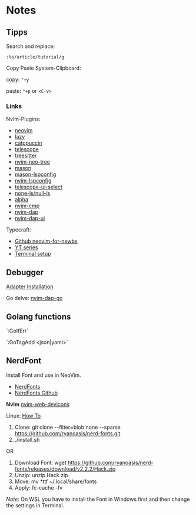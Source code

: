 # Notes

## Tipps

Search and replace:

`:%s/article/tutorial/g`



Copy Paste System-Clipboard:

copy: `"+y`

paste: `"+p` or `<C-v>`




### Links

Nvim-Plugins:

- [neovim](https://github.com/neovim/neovim)
- [lazy](https://github.com/folke/lazy.nvim)
- [catppuccin](https://github.com/catppuccin/nvim)
- [telescope](https://github.com/nvim-telescope/telescope.nvim)
- [treesitter](https://github.com/nvim-treesitter/nvim-treesitter)
- [nvim-neo-tree](https://github.com/nvim-neo-tree/neo-tree.nvim)
- [mason](https://github.com/williamboman/mason.nvim)
- [mason-lspconfig](https://github.com/williamboman/mason-lspconfig.nvim)
- [nvim-lspconfig](https://github.com/neovim/nvim-lspconfig)
- [telescope-ui-select](https://github.com/nvim-telescope/telescope-ui-select.nvim)
- [none-ls/null-ls](https://github.com/nvimtools/none-ls.nvim)
- [alpha](https://github.com/goolord/alpha-nvim)
- [nvim-cmp](https://github.com/hrsh7th/nvim-cmp)
- [nvim-dap](https://github.com/mfussenegger/nvim-dap)
- [nvim-dap-ui](https://github.com/rcarriga/nvim-dap-ui)



Typecraft:

- [Github neovim-for-newbs](https://github.com/cpow/neovim-for-newbs)
- [YT series](https://www.youtube.com/watch?v=4zyZ3sw_ulc)
- [Terminal setup](https://www.youtube.com/watch?v=wNQpDWLs4To)



## Debugger

[Adapter Installation](https://github.com/mfussenegger/nvim-dap/wiki/Debug-Adapter-installation)

Go delve:
[nvim-dap-go](https://github.com/leoluz/nvim-dap-go)




## Golang functions

´:GoIfErr´

´:GoTagAdd <json|yaml>´




## NerdFont

Install Font and use in NeoVim.


- [NerdFonts](https://www.nerdfonts.com)
- [NerdFonts Github](https://github.com/ryanoasis/nerd-fonts)

**Nvim**
[nvim-web-devicons](https://github.com/nvim-tree/nvim-web-devicons)


Linux:
[How To](https://www.geekbits.io/how-to-install-nerd-fonts-on-linux/)

1. Clone: git clone --filter=blob:none --sparse https://github.com/ryanoasis/nerd-fonts.git
2. ./install.sh <FontName>

OR

1. Download Font: wget https://github.com/ryanoasis/nerd-fonts/releases/download/v2.2.2/Hack.zip
2. Unzip: unzip Hack.zip
3. Move: mv *ttf ~/.local/share/fonts
4. Apply: fc-cache -fv



*Note*: On WSL you have to install the Font in Windows first and then change the settings in Terminal.
